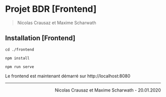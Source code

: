 # Projet BDR [Frontend]
> Nicolas Crausaz et Maxime Scharwath

## Installation [Frontend]

```batch
cd ./frontend

npm install

npm run serve
```

Le frontend est maintenant démarré sur http://localhost:8080

---
<div style="text-align: right"> Nicolas Crausaz et Maxime Scharwath - 20.01.2020</div>